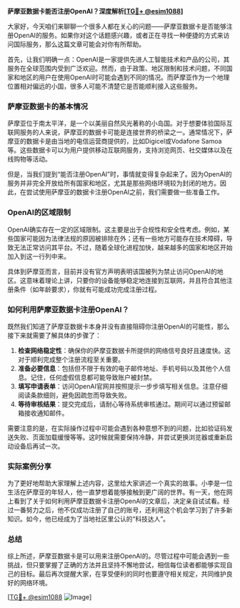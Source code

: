 **萨摩亚数据卡能否注册OpenAI？深度解析[[TG💪+ @esim1088](https://t.me/s/esim1088)]**

大家好，今天咱们来聊聊一个很多人都在关心的问题——萨摩亚数据卡是否能够注册OpenAI的服务。如果你对这个话题感兴趣，或者正在寻找一种便捷的方式来访问国际服务，那么这篇文章可能会对你有所帮助。

首先，让我们明确一点：OpenAI是一家提供先进人工智能技术和产品的公司，其服务在全球范围内受到广泛欢迎。然而，由于政策、地区限制和技术问题，不同国家和地区的用户在使用OpenAI时可能会遇到不同的情况。而萨摩亚作为一个地理位置相对偏远的小国，很多人可能不清楚它是否能顺利接入这些服务。

### 萨摩亚数据卡的基本情况

萨摩亚位于南太平洋，是一个以美丽自然风光著称的小岛国。对于想要体验国际互联网服务的人来说，萨摩亚的数据卡可能是连接世界的桥梁之一。通常情况下，萨摩亚的数据卡是由当地的电信运营商提供的，比如Digicel或Vodafone Samoa等。这些数据卡可以为用户提供移动互联网服务，支持浏览网页、社交媒体以及在线购物等活动。

但是，当我们提到“能否注册OpenAI”时，事情就变得复杂起来了。因为OpenAI的服务并非完全开放给所有国家和地区，尤其是那些网络环境较为封闭的地方。因此，在尝试使用萨摩亚的数据卡注册OpenAI之前，我们需要做一些准备工作。

### OpenAI的区域限制

OpenAI确实存在一定的区域限制。这主要是出于合规性和安全性考虑。例如，某些国家可能因为法律法规的原因被排除在外；还有一些地方可能存在技术障碍，导致无法正常访问其平台。不过，随着全球化进程加快，越来越多的国家和地区开始加入到这一行列中来。

具体到萨摩亚而言，目前并没有官方声明表明该国被列为禁止访问OpenAI的地区。这意味着理论上讲，只要你的设备能够稳定地连接到互联网，并且符合其他注册条件（如年龄要求），你就有可能成功完成注册过程。

### 如何利用萨摩亚数据卡注册OpenAI？

既然我们知道了萨摩亚数据卡本身并没有直接阻碍你注册OpenAI的可能性，那么接下来就需要了解具体的步骤了：

1. **检查网络稳定性**：确保你的萨摩亚数据卡所提供的网络信号良好且速度快。这对于顺利完成整个注册流程至关重要。
2. **准备必要信息**：包括但不限于有效的电子邮件地址、手机号码以及其他个人信息。记住，任何虚假信息都可能导致账户被封禁。
3. **填写申请表单**：访问OpenAI官网并按照提示一步步填写相关信息。注意仔细阅读条款细则，避免因疏忽而导致失败。
4. **等待审核结果**：提交完成后，请耐心等待系统审核通过。期间可以通过预留邮箱接收通知邮件。

需要注意的是，在实际操作过程中可能会遇到各种意想不到的问题，比如验证码发送失败、页面加载缓慢等等。这时候就需要保持冷静，并尝试更换浏览器或重新启动设备后再试一次。

### 实际案例分享

为了更好地帮助大家理解上述内容，这里给大家讲述一个真实的故事。小李是一位生活在萨摩亚的年轻人，他一直梦想着能够接触到更广阔的世界。有一天，他在网上看到了关于如何利用萨摩亚数据卡注册OpenAI的文章后，决定亲自试试看。经过一番努力之后，他不仅成功注册了自己的账号，还利用这个机会学习到了许多新知识。如今，他已经成为了当地社区里公认的“科技达人”。

### 总结

综上所述，萨摩亚数据卡是可以用来注册OpenAI的。尽管过程中可能会遇到一些挑战，但只要掌握了正确的方法并且坚持不懈地尝试，相信每位读者都能够实现自己的目标。最后再次提醒大家，在享受便利的同时也要遵守相关规定，共同维护良好的网络环境。

[[TG💪+ @esim1088](https://t.me/s/esim1088) ![Image](https://i.postimg.cc/4NQfJmqS/Snipaste-2025-05-13-00-14-12.png)]